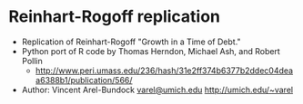 # Reinhart-Rogoff replication

* Replication of Reinhart-Rogoff "Growth in a Time of Debt."
* Python port of R code by Thomas Herndon, Michael Ash, and  Robert Pollin
    - http://www.peri.umass.edu/236/hash/31e2ff374b6377b2ddec04deaa6388b1/publication/566/
* Author: Vincent Arel-Bundock varel@umich.edu http://umich.edu/~varel
